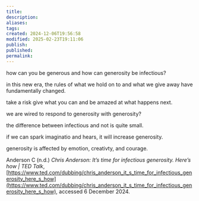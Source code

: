 ```yaml
---
title: 
description: 
aliases: 
tags: 
created: 2024-12-06T19:56:58
modified: 2025-02-23T19:11:06
publish: 
published: 
permalink: 
---
```


how can you be generous and how can generosity be infectious?

in this new era, the rules of what we hold on to and what we give away have fundamentally changed.

take a risk
give what you can
and be amazed at what happens next.



we are wired to respond to generosity with generosity?

the difference between infectious and not is quite small.


if we can spark imaginatio and hears, it will increase generosity.

generosity is affected by emotion, creativty, and courage.





Anderson C (n.d.) _Chris Anderson: It’s time for infectious generosity. Here’s how | TED Talk_, [https://www.ted.com/dubbing/chris_anderson_it_s_time_for_infectious_generosity_here_s_how](https://www.ted.com/dubbing/chris_anderson_it_s_time_for_infectious_generosity_here_s_how), accessed 6 December 2024.
